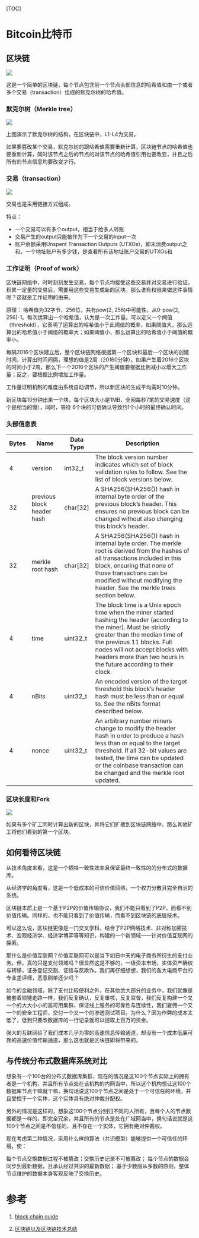 [TOC]

# Bitcoin比特币

## 区块链
![](https://bitcoin.org/img/dev/en-blockchain-overview.svg)

这是一个简单的区块链，每个节点包含前一个节点头部信息的哈希值和由一个或者多个交易（transaction）组成的默克尔树的哈希值。

### 默克尔树（Merkle tree）
![](https://upload.wikimedia.org/wikipedia/commons/thumb/9/95/Hash_Tree.svg/2200px-Hash_Tree.svg.png)

上图演示了默克尔树的结构，在区块链中，L1-L4为交易。

如果要篡改某个交易，默克尔树的跟哈希值需要重新计算，区块链节点的哈希值也要重新计算，同时该节点之后的节点的对该节点的哈希值引用也要改变，并且之后所有的节点信息均要改变才行。

### 交易（transaction）
![](https://bitcoin.org/img/dev/en-transaction-propagation.svg)

交易也是采用链接方式组成。

特点：
* 一个交易可以有多个output，相当于给多人转账
* 交易产生的output只能被作为下一个交易的input一次
* 账户余额采用Unspent Transaction Outputs (UTXOs)，即未消费output之和，一个地址账户有多少钱，是查看所有该地址账户交易的UTXOs和

### 工作证明（Proof of work）
区块链网络中，时时刻刻发生交易，每个节点均接受这些交易并对交易进行验证，积累一定量的交易后，需要用这些交易生成新的区块。那么谁有权限来做这件事情呢？这就是工作证明的由来。

原理：
哈希值为32字节，256位，共有pow(2, 256)中可能性，从0-pow(2, 256)-1。每次运算出一个哈希值，认为是一次工作量。可以定义一个阈值（threshold），它表明了运算出的哈希值小于此阈值的概率，如果阈值大，那么运算出的哈希值小于阈值的概率大；如果阈值小，那么运算出的哈希值小于阈值的概率小。

每隔2016个区块建立后，整个区块链网络根据第一个区块和最后一个区块的创建时间，计算出时间间隔，理想的值是2周（20160分钟）。如果产生着2016个区块的时间小于2周，那么下一个2016个区块的产生阈值要根据比例减小以增大工作量；反之，要根据比例增加工作量。

工作量证明机制的难度由系统自动调节，所以新区块的生成平均需时10分钟。

新区块每10分钟出来一个块，每个区块大小是1MB，全网每秒7笔的交易速度（这个是相当的慢），同时，等待 6个块的可信确认导致约1个小时的最终确认时间。

### 头部信息表
| Bytes | Name | Data Type | Description |
| --- | --- | --- | --- |
| 4 | version | int32_t | The block version number indicates which set of block validation rules to follow. See the list of block versions below. |
| 32 | previous block header hash | char[32] | A SHA256(SHA256()) hash in internal byte order of the previous block’s header. This ensures no previous block can be changed without also changing this block’s header. |
| 32 | merkle root hash | char[32] | A SHA256(SHA256()) hash in internal byte order. The merkle root is derived from the hashes of all transactions included in this block, ensuring that none of those transactions can be modified without modifying the header. See the merkle trees section below. |
| 4 | time | uint32_t | The block time is a Unix epoch time when the miner started hashing the header (according to the miner). Must be strictly greater than the median time of the previous 11 blocks. Full nodes will not accept blocks with headers more than two hours in the future according to their clock. |
| 4<span class="Apple-tab-span" style="white-space:pre"></span> | nBits | uint32_t | An encoded version of the target threshold this block’s header hash must be less than or equal to. See the nBits format described below. |
| 4 | nonce | uint32_t | An arbitrary number miners change to modify the header hash in order to produce a hash less than or equal to the target threshold. If all 32-bit values are tested, the time can be updated or the coinbase transaction can be changed and the merkle root updated. |

### 区块长度和Fork
![](https://bitcoin.org/img/dev/en-blockchain-fork.svg)

如果有多个矿工同时计算出新的区块，并将它们扩散到区块链网络中，那么其他矿工将他们看到的第一个区块。

## 如何看待区块链
从技术角度来看，这是一个牺牲一致性效率且保证最终一致性的的分布式的数据库。

从经济学的角度看，这是一个低成本的可信价值网络，一个权力分散且完全自治的系统。

区块链本质上是一个基于P2P的价值传输协议，我们不能只看到了P2P，而看不到价值传输。同样的，也不能只看到了价值传输，而看不到区块链的底层技术。

可以这么说，区块链更像是一门交叉学科，结合了P2P网络技术、非对称加密技术、宏观经济学、经济学博弈等等知识，构建的一个新领域——针对价值互联网的探索。

那什么是价值互联网？价值互联网可以是当下如日中天的电子商务所衍生的支付业务。但，真的只是支付领域吗？很显然这是不够的，一级资本市场，实体资产确权与转移，证券登记交割、证信与反欺诈。我们再仔细想想，我们的各大电商平台的专业差评师，恶意刷单还少吗？

如今的金融领域，除了支付比较便利之外，在其他绝大部分的业务中，我们就像是被套着锁链走路一样，我们反复确认，反复审核，反复监督，我们反复构建一个又一个的大大小小的高可用集群，保证线上服务的可靠性与连续性，我们雇佣一个又一个的安全工程师，交付一个又一个的渗透测试项目。为什么？因为作弊的成本太低了，低到只要改数据库的一行记录就可以提取上百万的资金。

强大的互联网给了我们成本几乎为零的高速信息传输通道，却没有一个成本低廉可靠的高速价值传输通道，那么这也就是区块链即将带来的。

## 与传统分布式数据库系统对比
想象有一个100台的分布式数据库集群，现在的情况是这100个节点实际上的拥有者是一个机构，并且所有节点处在该机构的内网当中，所以这个机构想让这100个数据库节点干嘛就干嘛，换句话说这100个节点之间是处于一个可信任的环境，并且受控于一个实体，这个实体具有绝对仲裁分配权。

另外的情况是这样的，想象这100个节点分别归不同的人所有，且每个人的节点数据都是一样的，即完全冗余，并且所有的节点是处在广域网当中，换句话说就是这100个节点之间是不信任的，且不存在一个实体，它拥有绝对仲裁权。

现在考虑第二种情况，采用什么样的算法（共识模型）能够提供一个可信任的环境，使：

每个节点交换数据过程不被篡改；交换历史记录不可被篡改；
每个节点的数据会同步到最新数据，且承认经过共识的最新数据；
基于少数服从多数的原则，整体节点维护的数据本身客观反映了交换历史。

# 参考
1. [block chain guide](https://bitcoin.org/en/developer-guide#block-chain)

2. [区块链以及区块链技术总结](https://zhuanlan.zhihu.com/p/22609209)



